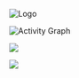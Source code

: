 ![Logo](https://github.com/RabbitAtHope/RabbitAtHope/assets/159293241/2f28e4a0-3986-45db-9eef-9e894748aeb2)

![Activity Graph](https://github-readme-stats-git-masterrstaa-rickstaa.vercel.app/api?username=RabbitAtHope&theme=radical&rank_icon=percentile&show_icons=true)

![](https://github-profile-trophy.vercel.app/?username=RabbitAtHope&theme=radical&no-frame=false&no-bg=false&margin-w=4)

![](https://github-readme-stats.vercel.app/api/top-langs/?username=RabbitAtHope&theme=radical&hide_border=false&include_all_commits=true&count_private=true&layout=compact)

<!--## Developer of...

<a href="https://github.com/RabbitAtHope/repo" ><img align="center" src="https://github-readme-stats.vercel.app/api/pin/?username=RabbitAtHope&repo=repo&theme=radical"></a>-->

